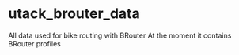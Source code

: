 # utack_brouter_data  
  
All data used for bike routing with BRouter
At the moment it contains BRouter profiles
